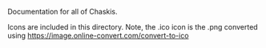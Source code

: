 Documentation for all of Chaskis.

Icons are included in this directory.  Note, the .ico icon is the .png converted using https://image.online-convert.com/convert-to-ico
